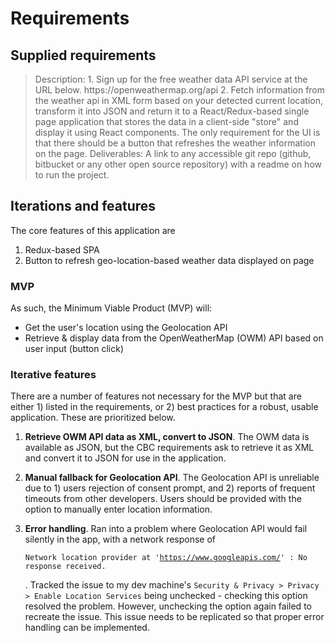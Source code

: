 # Requirements

## Supplied requirements

<blockquote>Description:
1. Sign up for the free weather data API service at the URL below.
https://openweathermap.org/api
2. Fetch information from the weather api in XML form based on your detected current
location, transform it into JSON and return it to a React/Redux-based single page application
that stores the data in a client-side "store" and display it using React components. The only
requirement for the UI is that there should be a button that refreshes the weather information on
the page.
Deliverables:
A link to any accessible git repo (github, bitbucket or any other open source repository) with a
readme on how to run the project.</blockquote>

## Iterations and features

The core features of this application are

1. Redux-based SPA
2. Button to refresh geo-location-based weather data displayed on page

### MVP

As such, the Minimum Viable Product (MVP) will:
- Get the user's location using the Geolocation API
- Retrieve & display data from the OpenWeatherMap (OWM) API based on user input (button click)

### Iterative features

There are a number of features not necessary for the MVP but that are either 1) listed in the requirements, or 2) best practices for a robust, usable application. These are prioritized below.

1.  <strong>Retrieve OWM API data as XML, convert to JSON</strong>. The OWM data is available as JSON, but the CBC requirements ask to retrieve it as XML and convert it to JSON for use in the application.

2. <strong>Manual fallback for Geolocation API</strong>. The Geolocation API is unreliable due to 1) users rejection of consent prompt, and 2) reports of frequent timeouts from other developers. Users should be provided with the option to manually enter location information.

3. <strong>Error handling</strong>. Ran into a problem where Geolocation API would fail silently in the app, with a network response of <pre><code>Network location provider at 'https://www.googleapis.com/' : No response received.</code></pre>. Tracked the issue to my dev machine's `Security & Privacy > Privacy > Enable Location Services` being unchecked - checking this option resolved the problem. However, unchecking the option again failed to recreate the issue. This issue needs to be replicated so that proper error handling can be implemented. 

